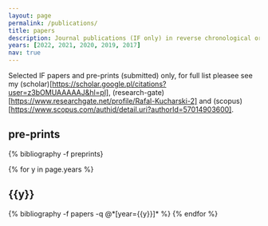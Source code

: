 ```yaml
---
layout: page
permalink: /publications/
title: papers
description: Journal publications (IF only) in reverse chronological order starting with pre-prints.
years: [2022, 2021, 2020, 2019, 2017]
nav: true
---
```


Selected IF papers and pre-prints (submitted) only, for full list pleasee see my (scholar)[https://scholar.google.pl/citations?user=z3bOMUAAAAAJ&hl=pl], (research-gate)[https://www.researchgate.net/profile/Rafal-Kucharski-2] and (scopus)[https://www.scopus.com/authid/detail.uri?authorId=57014903600].

<h2 class="pre-prints">pre-prints</h2>
  {% bibliography -f preprints}

{% for y in page.years %}
  <h2 class="year">{{y}}</h2>
  {% bibliography -f papers -q @*[year={{y}}]* %}
{% endfor %}

</div>

